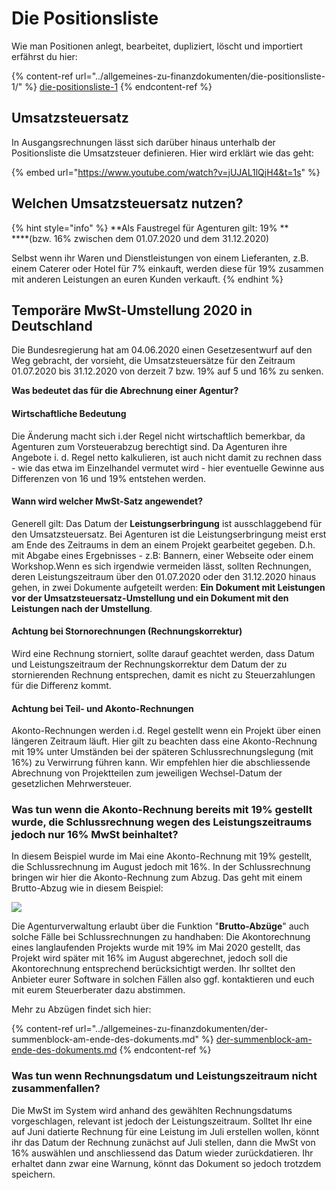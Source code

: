 # Die Positionsliste

Wie man Positionen anlegt, bearbeitet, dupliziert, löscht und importiert erfährst du hier:

{% content-ref url="../allgemeines-zu-finanzdokumenten/die-positionsliste-1/" %}
[die-positionsliste-1](../allgemeines-zu-finanzdokumenten/die-positionsliste-1/)
{% endcontent-ref %}

## Umsatzsteuersatz

In Ausgangsrechnungen lässt sich darüber hinaus unterhalb der Positionsliste die Umsatzsteuer definieren. Hier wird erklärt wie das geht:

{% embed url="https://www.youtube.com/watch?v=jUJAL1lQjH4&t=1s" %}

## Welchen Umsatzsteuersatz nutzen?

{% hint style="info" %}
**Als Faustregel für Agenturen gilt: 19% **\
****(bzw. 16% zwischen dem 01.07.2020 und dem 31.12.2020)

Selbst wenn ihr Waren und Dienstleistungen von einem Lieferanten, z.B. einem Caterer oder Hotel für 7% einkauft, werden diese für 19% zusammen mit anderen Leistungen an euren Kunden verkauft.
{% endhint %}

## Temporäre MwSt-Umstellung 2020 in Deutschland&#x20;

Die Bundesregierung hat am 04.06.2020 einen Gesetzesentwurf auf den Weg gebracht, der vorsieht, die Umsatzsteuersätze für den Zeitraum 01.07.2020 bis 31.12.2020 von derzeit 7 bzw. 19% auf 5 und 16% zu senken.

**Was bedeutet das für die Abrechnung einer Agentur?**

#### Wirtschaftliche Bedeutung

Die Änderung macht sich i.der Regel nicht wirtschaftlich bemerkbar, da Agenturen zum Vorsteuerabzug berechtigt sind. Da Agenturen ihre Angebote i. d. Regel netto kalkulieren, ist auch nicht damit zu rechnen dass - wie das etwa im Einzelhandel vermutet wird - hier eventuelle Gewinne aus Differenzen von 16 und 19% entstehen werden.

#### Wann wird welcher MwSt-Satz angewendet?

Generell gilt: Das Datum der **Leistungserbringung** ist ausschlaggebend für den Umsatzsteuersatz. Bei Agenturen ist die Leistungserbringung meist erst am Ende des Zeitraums in dem an einem Projekt gearbeitet gegeben. D.h. mit Abgabe eines Ergebnisses - z.B: Bannern, einer Webseite oder einem Workshop.Wenn es sich irgendwie vermeiden lässt, sollten Rechnungen, deren Leistungszeitraum über den 01.07.2020 oder den 31.12.2020 hinaus gehen, in zwei Dokumente aufgeteilt werden: **Ein Dokument mit Leistungen vor der Umsatzsteuersatz-Umstellung und ein Dokument mit den Leistungen nach der Umstellung**.

#### Achtung bei Stornorechnungen (Rechnungskorrektur)

Wird eine Rechnung storniert, sollte darauf geachtet werden, dass Datum und Leistungszeitraum der Rechnungskorrektur dem Datum der zu stornierenden Rechnung entsprechen, damit es nicht zu Steuerzahlungen für die Differenz kommt.

#### Achtung bei Teil- und Akonto-Rechnungen

Akonto-Rechnungen werden i.d. Regel gestellt wenn ein Projekt über einen längeren Zeitraum läuft. Hier gilt zu beachten dass eine Akonto-Rechnung mit 19%  unter Umständen bei der späteren Schlussrechnungslegung (mit 16%) zu Verwirrung führen kann. Wir empfehlen hier die abschliessende Abrechnung von Projektteilen zum jeweiligen Wechsel-Datum der gesetzlichen Mehrwersteuer.

### Was tun wenn die Akonto-Rechnung bereits mit 19% gestellt wurde, die Schlussrechnung wegen des Leistungszeitraums jedoch nur 16% MwSt beinhaltet?

In diesem Beispiel wurde im Mai eine Akonto-Rechnung mit 19% gestellt, die Schlussrechnung im August jedoch mit 16%. In der Schlussrechnung bringen wir hier die Akonto-Rechnung zum Abzug. Das geht mit einem Brutto-Abzug wie in diesem Beispiel:

![](../../.gitbook/assets/mwst-beispiel.png)

Die Agenturverwaltung erlaubt über die Funktion "**Brutto-Abzüge**" auch solche Fälle bei Schlussrechnungen zu handhaben: Die Akontorechnung eines langlaufenden Projekts wurde mit 19% im Mai 2020 gestellt, das Projekt wird später mit 16% im August abgerechnet, jedoch soll die Akontorechnung entsprechend berücksichtigt werden. Ihr solltet den Anbieter eurer Software in solchen Fällen also ggf. kontaktieren und euch mit eurem Steuerberater dazu abstimmen.

Mehr zu Abzügen findet sich hier:

{% content-ref url="../allgemeines-zu-finanzdokumenten/der-summenblock-am-ende-des-dokuments.md" %}
[der-summenblock-am-ende-des-dokuments.md](../allgemeines-zu-finanzdokumenten/der-summenblock-am-ende-des-dokuments.md)
{% endcontent-ref %}

### Was tun wenn Rechnungsdatum und Leistungszeitraum nicht zusammenfallen?

Die MwSt im System wird anhand des gewählten Rechnungsdatums vorgeschlagen, relevant ist jedoch der Leistungszeitraum. Solltet Ihr eine auf Juni datierte Rechnung für eine Leistung im Juli erstellen wollen, könnt ihr das Datum der Rechnung zunächst auf Juli stellen, dann die MwSt von 16% auswählen und anschliessend das Datum wieder zurückdatieren. Ihr erhaltet dann zwar eine Warnung, könnt das Dokument so jedoch trotzdem speichern.
